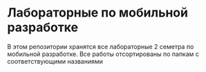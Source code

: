 # Лабораторные по мобильной разработке
В этом репозитории хранятся все лабораторные 2 семетра по мобильной разработке. Все работы отсортированы по папкам с соответствующими названиями
